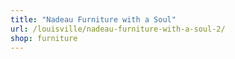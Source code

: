 ```yaml
---
title: "Nadeau Furniture with a Soul"
url: /louisville/nadeau-furniture-with-a-soul-2/
shop: furniture
---
```

